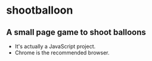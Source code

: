 # shootballoon

## A small page game to shoot balloons

* It's actually a JavaScript project.
* Chrome is the recommended browser.

